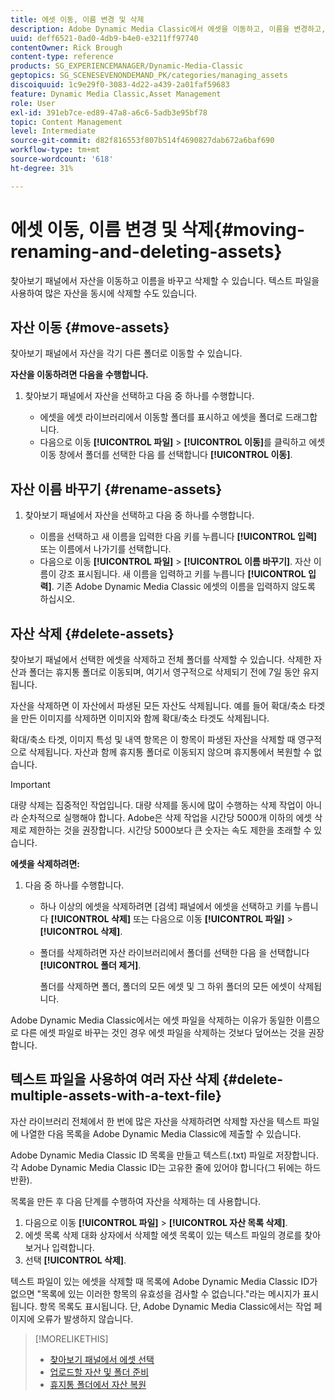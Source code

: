 ```yaml
---
title: 에셋 이동, 이름 변경 및 삭제
description: Adobe Dynamic Media Classic에서 에셋을 이동하고, 이름을 변경하고, 삭제하는 방법에 대해 알아봅니다.
uuid: deff6521-0ad0-4db9-b4e0-e3211ff97740
contentOwner: Rick Brough
content-type: reference
products: SG_EXPERIENCEMANAGER/Dynamic-Media-Classic
geptopics: SG_SCENESEVENONDEMAND_PK/categories/managing_assets
discoiquuid: 1c9e29f0-3083-4d22-a439-2a01faf59683
feature: Dynamic Media Classic,Asset Management
role: User
exl-id: 391eb7ce-ed89-47a8-a6c6-5adb3e95bf78
topic: Content Management
level: Intermediate
source-git-commit: d82f816553f807b514f4690827dab672a6baf690
workflow-type: tm+mt
source-wordcount: '618'
ht-degree: 31%

---
```


# 에셋 이동, 이름 변경 및 삭제{#moving-renaming-and-deleting-assets}

찾아보기 패널에서 자산을 이동하고 이름을 바꾸고 삭제할 수 있습니다. 텍스트 파일을 사용하여 많은 자산을 동시에 삭제할 수도 있습니다.

## 자산 이동 {#move-assets}

찾아보기 패널에서 자산을 각기 다른 폴더로 이동할 수 있습니다.

**자산을 이동하려면 다음을 수행합니다.**

1. 찾아보기 패널에서 자산을 선택하고 다음 중 하나를 수행합니다.

   * 에셋을 에셋 라이브러리에서 이동할 폴더를 표시하고 에셋을 폴더로 드래그합니다.
   * 다음으로 이동 **[!UICONTROL 파일]** > **[!UICONTROL 이동]**&#x200B;를 클릭하고 에셋 이동 창에서 폴더를 선택한 다음 를 선택합니다 **[!UICONTROL 이동]**.

## 자산 이름 바꾸기 {#rename-assets}

1. 찾아보기 패널에서 자산을 선택하고 다음 중 하나를 수행합니다.

   * 이름을 선택하고 새 이름을 입력한 다음 키를 누릅니다 **[!UICONTROL 입력]** 또는 이름에서 나가기를 선택합니다.
   * 다음으로 이동 **[!UICONTROL 파일]** > **[!UICONTROL 이름 바꾸기]**. 자산 이름이 강조 표시됩니다. 새 이름을 입력하고 키를 누릅니다 **[!UICONTROL 입력]**. 기존 Adobe Dynamic Media Classic 에셋의 이름을 입력하지 않도록 하십시오.

## 자산 삭제 {#delete-assets}

찾아보기 패널에서 선택한 에셋을 삭제하고 전체 폴더를 삭제할 수 있습니다. 삭제한 자산과 폴더는 휴지통 폴더로 이동되며, 여기서 영구적으로 삭제되기 전에 7일 동안 유지됩니다.

자산을 삭제하면 이 자산에서 파생된 모든 자산도 삭제됩니다. 예를 들어 확대/축소 타겟을 만든 이미지를 삭제하면 이미지와 함께 확대/축소 타겟도 삭제됩니다.

확대/축소 타겟, 이미지 특성 및 내역 항목은 이 항목이 파생된 자산을 삭제할 때 영구적으로 삭제됩니다. 자산과 함께 휴지통 폴더로 이동되지 않으며 휴지통에서 복원할 수 없습니다.

>[!IMPORTANT]
>
>대량 삭제는 집중적인 작업입니다. 대량 삭제를 동시에 많이 수행하는 삭제 작업이 아니라 순차적으로 실행해야 합니다. Adobe은 삭제 작업을 시간당 5000개 이하의 에셋 삭제로 제한하는 것을 권장합니다. 시간당 5000보다 큰 숫자는 속도 제한을 초래할 수 있습니다.

**에셋을 삭제하려면:**

1. 다음 중 하나를 수행합니다.

   * 하나 이상의 에셋을 삭제하려면 [검색] 패널에서 에셋을 선택하고 키를 누릅니다 **[!UICONTROL 삭제]** 또는 다음으로 이동 **[!UICONTROL 파일]** > **[!UICONTROL 삭제]**.
   * 폴더를 삭제하려면 자산 라이브러리에서 폴더를 선택한 다음 을 선택합니다 **[!UICONTROL 폴더 제거]**.

     폴더를 삭제하면 폴더, 폴더의 모든 에셋 및 그 하위 폴더의 모든 에셋이 삭제됩니다.

Adobe Dynamic Media Classic에서는 에셋 파일을 삭제하는 이유가 동일한 이름으로 다른 에셋 파일로 바꾸는 것인 경우 에셋 파일을 삭제하는 것보다 덮어쓰는 것을 권장합니다.

## 텍스트 파일을 사용하여 여러 자산 삭제 {#delete-multiple-assets-with-a-text-file}

자산 라이브러리 전체에서 한 번에 많은 자산을 삭제하려면 삭제할 자산을 텍스트 파일에 나열한 다음 목록을 Adobe Dynamic Media Classic에 제출할 수 있습니다.

Adobe Dynamic Media Classic ID 목록을 만들고 텍스트(.txt) 파일로 저장합니다. 각 Adobe Dynamic Media Classic ID는 고유한 줄에 있어야 합니다(그 뒤에는 하드 반환).

목록을 만든 후 다음 단계를 수행하여 자산을 삭제하는 데 사용합니다.

1. 다음으로 이동 **[!UICONTROL 파일]** > **[!UICONTROL 자산 목록 삭제]**.
1. 에셋 목록 삭제 대화 상자에서 삭제할 에셋 목록이 있는 텍스트 파일의 경로를 찾아보거나 입력합니다.
1. 선택 **[!UICONTROL 삭제]**.

텍스트 파일이 있는 에셋을 삭제할 때 목록에 Adobe Dynamic Media Classic ID가 없으면 &quot;목록에 있는 이러한 항목의 유효성을 검사할 수 없습니다.&quot;라는 메시지가 표시됩니다. 항목 목록도 표시됩니다. 단, Adobe Dynamic Media Classic에서는 작업 페이지에 오류가 발생하지 않습니다.

>[!MORELIKETHIS]
>
>* [찾아보기 패널에서 에셋 선택](selecting-assets-browse-panel.md#selecting_assets_in_the_browse_panel)
>* [업로드할 자산 및 폴더 준비](uploading-files.md#preparing_your_assets_and_folders_for_uploading)
>* [휴지통 폴더에서 자산 복원](trash-folder.md#restoring_assets_from_the_trash_folder)
